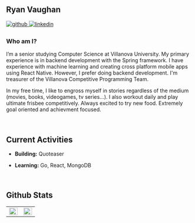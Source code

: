 ## Ryan Vaughan  
  

<a href="https://github.com/TheRyanVaughan" target="_blank">
<img src=https://img.shields.io/badge/github-%2324292e.svg?&style=for-the-badge&logo=github&logoColor=white alt=github style="margin-bottom: 5px;" />
</a>
<a href="https://linkedin.com/in/ryan-vaughan-b582251b5" target="_blank">
<img src=https://img.shields.io/badge/linkedin-%231E77B5.svg?&style=for-the-badge&logo=linkedin&logoColor=white alt=linkedin style="margin-bottom: 5px;" />
</a>  
  



### Who am I?  
I’m a senior studying Computer Science at Villanova University. My primary experience is in backend development with the Spring framework. I have experience with machine learning and creating cross platform mobile apps using React Native. However, I prefer doing backend development. I'm treasurer of the Villanova Competitive Programming Team.

In my free time, I like to engross myself in stories regardless of the medium (movies, books, videogames, tv series...). I also workout daily and play ultimate frisbee competitively. Always excited to try new food. Extremely goal oriented and achievment focused.
  

<br/>  

## Current Activities


- **Building:** Quoteaser  
  
- **Learning:** Go, React, MongoDB
<br/>  




## Github Stats  
<table><tr><td valign="top" width="50%">

<img src="https://github-readme-stats.vercel.app/api?username=TheRyanVaughan&show_icons=true&count_private=true&hide_border=true" align="left" style="width: 100%" />

</td><td valign="top" width="50%">

<img src="https://github-readme-stats.vercel.app/api/top-langs/?username=TheRyanVaughan&hide_border=true&layout=compact" align="left" style="width: 100%" />

</td></tr></table>  

<br/>  

  

<br/>  

  

<br/>  


<br />


